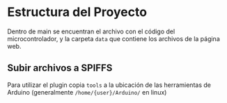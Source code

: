 # Estructura del Proyecto

Dentro de main se encuentran el archivo con el código del microcontrolador, y la carpeta `data` que contiene los archivos de la página web.

## Subir archivos a SPIFFS

Para utilizar el plugin copia `tools` a la ubicación de las herramientas de Arduino (generalmente `/home/{user}/Arduino/` en linux) 
